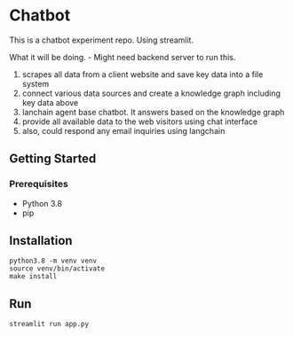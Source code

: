 # Chatbot

This is a chatbot experiment repo. Using streamlit. 

What it will be doing. - Might need backend server to run this.
1. scrapes all data from a client website and save key data into a file system
2. connect various data sources and create a knowledge graph including key data above
3. lanchain agent base chatbot. It answers based on the knowledge graph
4. provide all available data to the web visitors using chat interface
5. also, could respond any email inquiries using langchain

## Getting Started

### Prerequisites

- Python 3.8
- pip

## Installation
    python3.8 -m venv venv
    source venv/bin/activate
    make install


## Run
    streamlit run app.py